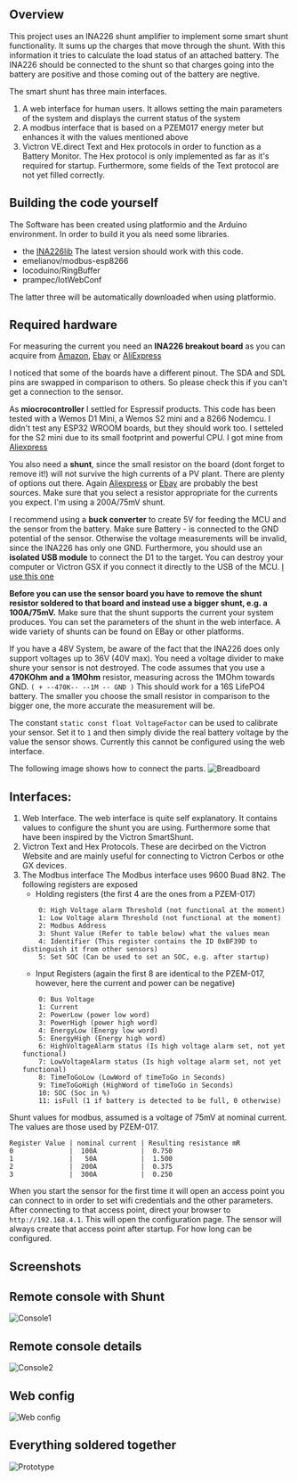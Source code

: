 ## Overview
This project uses an INA226 shunt amplifier to implement some smart shunt functionality.
It sums up the charges that move through the shunt. With this information it tries to calculate the load status of an attached battery.
The INA226 should be connected to the shunt so that charges going into the battery are positive and those coming out of the battery are negtive.

The smart shunt has three main interfaces.

1) A web interface for human users. It allows setting the main parameters of the system and displays the current status of the system
2) A modbus interface that is based on a PZEM017 energy meter but enhances it with the values mentioned above
3) Victron VE.direct Text and Hex protocols in order to function as a Battery Monitor. The Hex protocol is only implemented as far as it's required for startup. Furthermore, some fields of the Text protocol are not yet filled correctly.

## Building the code yourself
The Software has been created using platformio and the Arduino environment. In order to build it you als need some libraries.
* the [INA226lib](https://github.com/peterus/INA226Lib) The latest version should work with this code.
* emelianov/modbus-esp8266
* locoduino/RingBuffer
* prampec/IotWebConf

The latter three will be automatically downloaded when using platformio.

## Required hardware

For measuring the current you need an __INA226 breakout board__ as you can acquire from 
[Amazon](https://www.amazon.de/ALAMSCN-Bi-Directional-Voltage-Current-Monitoring/dp/B09Z66QSPB/ref=sr_1_4?keywords=ina226&qid=1674921078&sr=8-4),
[Ebay](https://www.ebay.de/itm/403798012528?mkcid=16&mkevt=1&mkrid=707-127634-2357-0&ssspo=3VTGCNeFTJm&sssrc=2047675&ssuid=0YZwUxrsQgu&widget_ver=artemis&media=COPY) or [AliExpress](https://de.aliexpress.com/item/1005001593541480.html?spm=a2g0o.productlist.main.3.56f351729HIcrL&algo_pvid=355d9f06-c6bf-45e7-922c-611aa36108cf&algo_exp_id=355d9f06-c6bf-45e7-922c-611aa36108cf-1&pdp_ext_f=%7B%22sku_id%22%3A%2212000016714954183%22%7D&pdp_npi=2%40dis%21EUR%213.22%212.06%21%21%21%21%21%402145294416749211574187658d06b7%2112000016714954183%21sea&curPageLogUid=PnWeLZQyi9Cc)

I noticed that some of the boards have a different pinout. The SDA and SDL pins are swapped in comparison to others. So please check this if you can't get a connection to the sensor.

As __miocrocontroller__ I settled for Espressif products. This code has been tested with a Wemos D1 Mini, a Wemos S2 mini and a 8266 Nodemcu. I didn't test any ESP32 WROOM boards, but they should work too. I setteled for the S2 mini due to its small footprint and powerful CPU. I got mine from [Aliexpress](https://de.aliexpress.com/item/1005004438665554.html?spm=a2g0o.productlist.main.5.5ffa60aafadABW&algo_pvid=dd20a2a6-e95b-45fa-a21f-18e0922615da&algo_exp_id=dd20a2a6-e95b-45fa-a21f-18e0922615da-2&pdp_ext_f=%7B%22sku_id%22%3A%2212000029182790427%22%7D&pdp_npi=2%40dis%21EUR%212.72%212.23%21%21%21%21%21%402145274c16754348326558450d06ca%2112000029182790427%21sea&curPageLogUid=wBPd7zKYNEX1)

You also need a __shunt__, since the small resistor on the board (dont forget to remove it!) will not survive the high currents of a PV plant.
There are plenty of options out there. Again [Aliexpress](https://de.aliexpress.com/item/1005001678592758.html?spm=a2g0o.productlist.main.29.306d4ec19gJkAJ&algo_pvid=29bbcfa0-d3c6-4854-8a79-1bb33adbf3d4&aem_p4p_detail=2023020306362112631641799161540004060030&algo_exp_id=29bbcfa0-d3c6-4854-8a79-1bb33adbf3d4-14&pdp_ext_f=%7B%22sku_id%22%3A%2212000017093083607%22%7D&pdp_npi=2%40dis%21EUR%213.88%213.1%21%21%21%21%21%402100b84516754349819031656d0753%2112000017093083607%21sea&curPageLogUid=4Pyd35DHXJ61&ad_pvid=2023020306362112631641799161540004060030_4&ad_pvid=2023020306362112631641799161540004060030_4) or [Ebay](https://www.ebay.de/sch/i.html?_from=R40&_trksid=p2334524.m570.l1313&_nkw=shunt+resistor&_sacat=0&LH_TitleDesc=0&_odkw=shunt&_osacat=0) are probably the best sources.
Make sure that you select a resistor appropriate for the currents you expect. I'm using a 200A/75mV shunt.

I recommend using a __buck converter__ to create 5V for feeding the MCU and the sensor from the battery. 
Make sure Battery - is connected to the GND potential of the sensor. Otherwise the voltage measurements will be invalid, since the INA226 has only one GND.
Furthermore, you should use an __isolated USB module__ to connect the D1 to the target. You can destroy your computer or Victron GSX if you connect it directly to the USB of the MCU. [I use this one](https://www.ebay.de/itm/164934927888?mkcid=16&mkevt=1&mkrid=707-127634-2357-0&ssspo=k80Mu6A-TbK&sssrc=2047675&ssuid=0YZwUxrsQgu&widget_ver=artemis&media=COPY)

__Before you can use the sensor board you have to remove the shunt resistor soldered to that board and instead use a bigger shunt, e.g. a 100A/75mV.__
Make sure that the shunt supports the current your system produces. You can set the parameters of the shunt in the web interface.
A wide variety of shunts can be found on EBay or other platforms.

If you have a 48V System, be aware of the fact that the INA226 does only support voltages up to 36V (40V max). You need a voltage divider to make shure your sensor is not destroyed. 
The code assumes that you use a __470KOhm and a 1MOhm__ resistor, measuring across the 1MOhm towards GND. `( + --470K-- --1M -- GND )` This should work for a 16S LifePO4 battery. The smaller you choose the small resistor in comparison to the bigger one, the more accurate the measurement will be.

The constant `static const float VoltageFactor`  can be used to calibrate your sensor. Set it to `1` and then simply divide the real battery voltage by the value the sensor shows. Currently this cannot be configured using the web interface.

The following image shows how to connect the parts.
![Breadboard](https://github.com/kscholty/SmartShuntINA226/blob/master/Schema/SmartShunt_Steckplatine.png)


## Interfaces:

1) Web Interface. 
    The web interface is quite self explanatory. It contains values to configure the shunt you are using. 
    Furthermore some that have been inspired by the Victron SmartShunt. 
2) Victron Text and Hex Protocols. These are decirbed on the  Victron Website and are mainly useful for connecting to Victron Cerbos or othe GX devices.
3)  The Modbus interface
    The Modbus interface uses 9600 Buad 8N2. The following registers are exposed
    - Holding registers (the first 4 are the ones from a PZEM-017)
    ```
        0: High Voltage alarm Threshold (not functional at the moment)
        1: Low Voltage alarm Threshold (not functional at the moment)
        2: Modbus Address
        3: Shunt Value (Refer to table below) what the values mean
        4: Identifier (This register contains the ID 0xBF39D to distinguish it from other sensors)
        5: Set SOC (Can be used to set an SOC, e.g. after startup)
    ```
    - Input Registers (again the first 8 are identical to the PZEM-017, however, here the current and power can be negative)
    ```
        0: Bus Voltage
        1: Current
        2: PowerLow (power low word)
        3: PowerHigh (power high word)
        4: EnergyLow (Energy low word)
        5: EnergyHigh (Energy high word)
        6: HighVoltageAlarm status (Is high voltage alarm set, not yet functional)
        7: LowVoltageAlarm status (Is high voltage alarm set, not yet functional)
        8: TimeToGoLow (LowWord of timeToGo in Seconds)
        9: TimeToGoHigh (HighWord of timeToGo in Seconds)
        10: SOC (Soc in %)
        11: isFull (1 if battery is detected to be full, 0 otherwise)
    ```

Shunt values for modbus, assumed is a voltage of 75mV at nominal current. 
The values are those used by PZEM-017.

```
Register Value | nominal current | Resulting resistance mR
0              |  100A           |  0.750
1              |   50A           |  1.500
2              |  200A           |  0.375
3              |  300A           |  0.250
```

When you start the sensor for the first time it will open an access point you can connect to in order to set wifi credentials and the other parameters.
After connecting to that access point, direct your browser to `http://192.168.4.1`. This will open the configuration page.
The sensor will always create that access point after startup. For how long can be configured. 


## Screenshots

## Remote console with Shunt
![Console1](/Schema/RemoteConsoleMain.png)

## Remote console details
![Console2](/Schema/RemoteConsoleDevice.png)

## Web config
![Web config](/Schema/WebConfig.png)

## Everything soldered together
![Prototype](/Schema/prototype.jpg)




